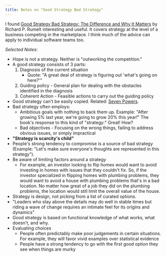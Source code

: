 ```yaml
---
title: Notes on "Good Strategy Bad Strategy"
---
```


I found [Good Strategy Bad Strategy: The Difference and Why It Matters](https://www.goodreads.com/book/show/11721966-good-strategy-bad-strategy) by Richard P. Rumelt interesting and useful. It covers strategy at the level of a business competing in the marketplace. I think much of the advice can apply to individual software teams too.

*Selected Notes*:
- Hope is not a strategy. Neither is "outworking the competition."
- A good strategy consists of 3 parts:
    1. Diagnosis of the current situation
         -  Quote: "A great deal of strategy is figuring out 'what's going on here?'" 
    2. Guiding policy - General plan for dealing with the obstacles identified in the diagnosis
    3. Coherent Action - Feasible actions to carry out the guiding policy
- Good strategy can't be easily copied. Related: [Seven Powers](https://www.goodreads.com/book/show/32816087-7-powers).
- Bad strategy often employs:
    - Ambitious goals with nothing to back them up. Example: "After growing 5% last year, we're going to grow 20% this year!" The book's response to this kind of "strategy:" Great! How?
    - Bad objectives - Focusing on the wrong things, failing to address obvious issues, or simply impractical 
- **"Strategy is scarcity's child"**
- People's strong tendency to compromise is a source of bad strategy (Example: "Let's make sure everyone's thoughts are represented in this strategy").
- Be aware of limiting factors around a strategy
    - For example, an investor looking to flip homes would want to avoid investing in homes with issues that they couldn't fix. So, if the investor specialized in flipping homes with plumbing problems, they would want to avoid a house with plumbing problems that's in a bad location. No matter how great of a job they did on the plumbing problems, the location would still limit the overall value of the house.
- Strategy is design, not picking from a list of curated options.
- "Leaders who stay above the details may do well in stable times but riding a wave of change requires an intimate feel for its origins and dynamics"
- Good strategy is based on functional knowledge of what works, what doesn't, and why.
- Evaluating choices
    - People often predictably make poor judgements in certain situations. For example, they will favor vivid examples over statistical evidence
    - People have a strong tendency to go with the first good option they see when things are murky
